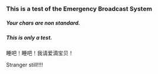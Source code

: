 ### This is a test of the Emergency Broadcast System

##### Your chars are non standard.

##### This is only a test.

睡吧！睡吧！我请爱滴宝贝！

Stranger still!!!!
